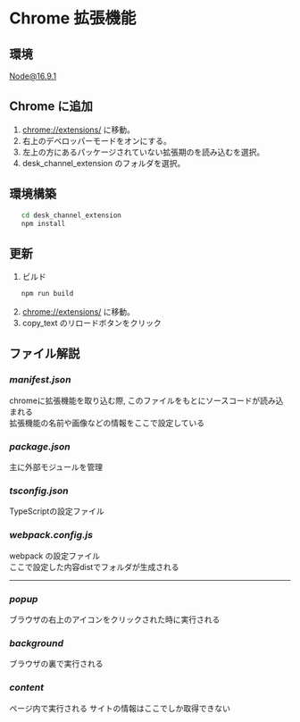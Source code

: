# Chrome 拡張機能

## 環境
  Node@16.9.1    

## Chrome に追加
1. [chrome://extensions/](chrome://extensions/) に移動。
2. 右上のデベロッパーモードをオンにする。
3. 左上の方にあるパッケージされていない拡張期のを読み込むを選択。
4. desk_channel_extension のフォルダを選択。
  

## 環境構築
   ```bash
      cd desk_channel_extension
      npm install
   ```
## 更新
 1. ビルド
   ```bash
      npm run build
   ```
   2. [chrome://extensions/](chrome://extensions/) に移動。
   3. copy_text のリロードボタンをクリック


## ファイル解説
### *manifest.json*

   chromeに拡張機能を取り込む際, このファイルをもとにソースコードが読み込まれる  
   拡張機能の名前や画像などの情報をここで設定している   

### *package.json*
   主に外部モジュールを管理  

### *tsconfig.json*
   TypeScriptの設定ファイル  

### *webpack.config.js*
   webpack の設定ファイル  
   ここで設定した内容distでフォルダが生成される
***
### *popup*
  ブラウザの右上のアイコンをクリックされた時に実行される

### *background*
  ブラウザの裏で実行される

### *content*
  ページ内で実行される
  サイトの情報はここでしか取得できない
  
